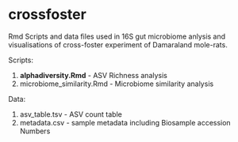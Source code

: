 # crossfoster

Rmd Scripts and data files used in 16S gut microbiome anlysis and visualisations of cross-foster experiment of Damaraland mole-rats.

Scripts:
1. **alphadiversity.Rmd** - ASV Richness analysis
2. microbiome_similarity.Rmd - Microbiome similarity analysis


Data:
1. asv_table.tsv - ASV count table
2. metadata.csv - sample metadata including Biosample accession Numbers
